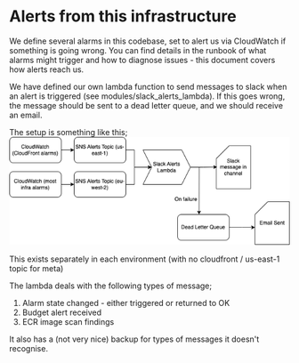 # Alerts from this infrastructure

We define several alarms in this codebase, set to alert us via CloudWatch if something is going wrong. You can find details in the runbook of what alarms might trigger and how to diagnose issues - this document covers how alerts reach us.

We have defined our own lambda function to send messages to slack when an alert is triggered (see modules/slack_alerts_lambda). If this goes wrong, the message should be sent to a dead letter queue, and we should receive an email.

The setup is something like this;
![image](./SlackAlerts.png)

This exists separately in each environment (with no cloudfront / us-east-1 topic for meta)

The lambda deals with the following types of message;
1. Alarm state changed - either triggered or returned to OK
1. Budget alert received
1. ECR image scan findings

It also has a (not very nice) backup for types of messages it doesn't recognise.